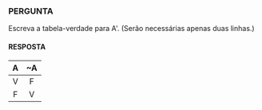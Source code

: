 ### PERGUNTA

Escreva a tabela-verdade para A'. (Serão necessárias apenas duas linhas.)

#### RESPOSTA

| A | ~A |
|:-:|:--:|
| V |  F |
| F |  V |
